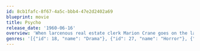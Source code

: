 ```yaml
---
id: 8cb1fafc-8f67-4a5c-bbb4-47e2d2402a69
blueprint: movie
title: Psycho
release_date: '1960-06-16'
overview: 'When larcenous real estate clerk Marion Crane goes on the lam with a wad of cash and hopes of starting a new life, she ends up at the notorious Bates Motel, where manager Norman Bates cares for his housebound mother. The place seems quirky, but fine… until Marion decides to take a shower.'
genres: '[{"id": 18, "name": "Drama"}, {"id": 27, "name": "Horror"}, {"id": 53, "name": "Thriller"}]'
---
```

